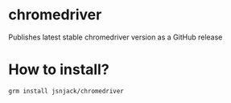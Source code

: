 # chromedriver

Publishes latest stable chromedriver version as a GitHub release

# How to install?
```bash
grm install jsnjack/chromedriver
```
